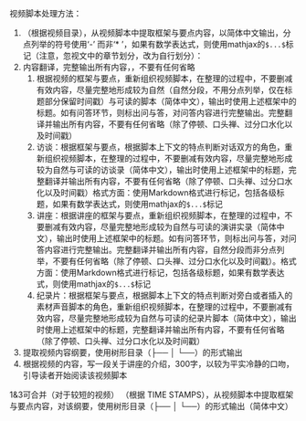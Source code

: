 视频脚本处理方法：

1. （根据视频目录），从视频脚本中提取框架与要点内容，以简体中文输出，分点列举的符号使用‘-’ 而非‘* ’，如果有数学表达式，则使用mathjax的`$...$`标记（注意，忽视文中的章节划分，改为自行划分）：
2. 内容翻译，完整输出所有内容，，不要有任何省略
	1. 根据视频的框架与要点，重新组织视频脚本，在整理的过程中，不要删减有效内容，尽量完整地形成较为自然（自然分段，不用分点列举，仅在标题部分保留时间戳）与可读的脚本（简体中文），输出时使用上述框架中的标题。如有问答环节，则标出问与答，对问答内容进行完整输出。完整翻译并输出所有内容，不要有任何省略（除了停顿、口头禅、过分口水化以及时间戳）
	2. 访谈：根据框架与要点，根据脚本上下文的特点判断对话双方的角色，重新组织视频脚本，在整理的过程中，不要删减有效内容，尽量完整地形成较为自然与可读的访谈录（简体中文），输出时使用上述框架中的标题，完整翻译并输出所有内容，不要有任何省略（除了停顿、口头禅、过分口水化以及时间戳）格式方面：使用Markdown格式进行标记，包括各级标题，如果有数学表达式，则使用mathjax的`$...$`标记
	3. 讲座：根据讲座的框架与要点，重新组织视频脚本，在整理的过程中，不要删减有效内容，尽量完整地形成较为自然与可读的演讲实录（简体中文），输出时使用上述框架中的标题。如有问答环节，则标出问与答，对问答内容进行完整输出。完整翻译并输出所有内容，自然分段而非分点列举，不要有任何省略（除了停顿、口头禅、过分口水化以及时间戳）。格式方面：使用Markdown格式进行标记，包括各级标题，如果有数学表达式，则使用mathjax的`$...$`标记
	4. 纪录片：根据框架与要点，根据脚本上下文的特点判断对旁白或者插入的素材声音脚本的角色，重新组织视频脚本，在整理的过程中，不要删减有效内容，尽量完整地形成较为自然与可读的纪录片脚本（简体中文），输出时使用上述框架中的标题，完整翻译并输出所有内容，不要有任何省略（除了停顿、口头禅、过分口水化以及时间戳）
3. 提取视频内容纲要，使用树形目录（├── │ └──）的形式输出
4. 根据视频的内容，写一段关于讲座的介绍，300字，以较为平实冷静的口吻，引导读者开始阅读该视频脚本

1&3可合并（对于较短的视频）
（根据 TIME STAMPS），从视频脚本中提取框架与要点内容，对该纲要，使用树形目录（├── │ └──）的形式输出（简体中文）


